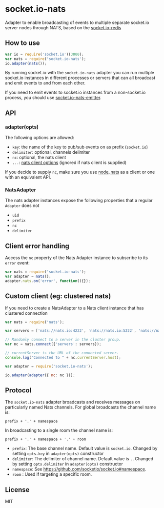 # socket.io-nats

Adapter to enable broadcasting of events to multiple separate socket.io server nodes through NATS, based on the [socket.io-redis](https://github.com/socketio/socket.io-redis)

## How to use

```js
var io = require('socket.io')(3000);
var nats = require('socket.io-nats');
io.adapter(nats());
```

By running socket.io with the `socket.io-nats` adapter you can run
multiple socket.io instances in different processes or servers that can
all broadcast and emit events to and from each other.

If you need to emit events to socket.io instances from a non-socket.io
process, you should use [socket.io-nats-emitter](https://github.com/efmr/socket.io-nats-emitter).

## API

### adapter(opts)

The following options are allowed:

- `key`: the name of the key to pub/sub events on as prefix (`socket.io`)
- `delimiter`: optional, channels delimiter
- `nc`: optional, the nats client
- `...`: [nats client options](https://github.com/nats-io/node-nats) (ignored if nats client is supplied)

If you decide to supply `nc`, make sure you use
[node_nats](https://github.com/nats-io/node-nats) as a client or one
with an equivalent API.

### NatsAdapter

The nats adapter instances expose the following properties
that a regular `Adapter` does not

- `uid`
- `prefix`
- `nc`
- `delimiter`

## Client error handling

Access the `nc` property of the
Nats Adapter instance to subscribe to its `error` event:

```js
var nats = require('socket.io-nats');
var adapter = nats();
adapter.nats.on('error', function(){});
```

## Custom client (eg: clustered nats)

If you need to create a NatsAdapter to a Nats client instance
that has clustered connection

```js
var nats = require('nats');

var servers = ['nats://nats.io:4222', 'nats://nats.io:5222', 'nats://nats.io:6222'];

// Randomly connect to a server in the cluster group.
var nc = nats.connect({'servers': servers});

// currentServer is the URL of the connected server.
console.log("Connected to " + nc.currentServer.host);

var adapter = require('socket.io-nats');

io.adapter(adapter({ nc: nc }));
```

## Protocol

The `socket.io-nats` adapter broadcasts and receives messages on particularly named Nats channels. For global broadcasts the channel name is:
```
prefix + '.' + namespace
```

In broadcasting to a single room the channel name is:
```
prefix + '.' + namespace + '.' + room
```


- `prefix`: The base channel name. Default value is `socket.io`. Changed by setting `opts.key` in `adapter(opts)` constructor
- `delimiter`: The delimiter of channel name. Default value is `.`. Changed by setting `opts.delimiter` in `adapter(opts)` constructor
- `namespace`: See https://github.com/socketio/socket.io#namespace.
- `room` : Used if targeting a specific room.


## License

MIT
